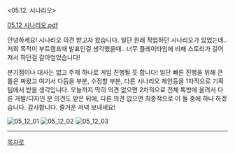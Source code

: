 
<05.12. 시나리오> 

[05.12 시나리오.pdf](https://github.com/isp829/2021HAEDAL_IDEATON_SSS/files/6465901/05.12.pdf)

안녕하세요! 시나리오 의견 받고자 왔습니다. 일단 원래 작업하던 시나리오가 있었는데.. 저희 목적이 부트캠프때 발표인걸 생각했을때.. 너무 플레이타임에 비해 스토리가 길어져서 하던걸 갈아엎었습니다!

분기점이나 대사는 없고 주제 하나로 게임 진행될 듯 합니다!
일단 빠른 진행을 위해 큰 틀은 짜왔고 여기서 다듬을 부분, 수정할 부분, 다른 시나리오 제안등을 1차적으로 기획팀에서 받을 생각입니다.
오늘까지 딱히 의견 없으면 2차적으로 전체 톡방에 올려서 다른 개발/디자인 분 의견도 받은 뒤에, 다른 의견 없으면 최종적으로 이 둘 중에 하나 하겠습니다. 감사합니다. 즐거운 저녁 보내세요!

![05_12_01](https://user-images.githubusercontent.com/80496808/117971157-78387700-b364-11eb-9f53-24b60ed5549e.JPG)
![05_12_02](https://user-images.githubusercontent.com/80496808/117971305-ac139c80-b364-11eb-8a34-29a85a1a254e.JPG)
![05_12_03](https://user-images.githubusercontent.com/80496808/117971320-b03fba00-b364-11eb-8853-cfc08e624367.JPG)

------------------------------------  
[목차로](https://github.com/isp829/2021HAEDAL_IDEATON_SSS/blob/master/README.md)    
